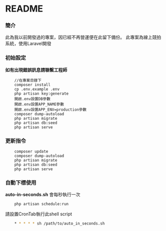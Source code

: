 # README #

### 簡介
此為我以前開發過的專案，因已經不再營運便在此留下備份。
此專案為線上競拍系統，使用Laravel開發

### 初始設定
**如有出現錯誤訊息請聯繫工程師**
```shell
    //在專案目錄下
    composer install
    cp .env.example .env
    php artisan key:generate
    開啟.env設置DB參數
    開啟.env設置APP_NAME參數
    開啟.env設置APP_ENV=production參數
    composer dump-autoload
    php artisan migrate
    php artisan db:seed
    php artisan serve
```

### 更新指令
```shell
    composer update
    composer dump-autoload
    php artisan migrate
    php artisan db:seed
    php artisan serve
```

### 自動下標使用
**auto-in-seconds.sh**
會每秒執行一次
```
    php artisan schedule:run
```
請設置CronTab執行此shell script
```sh
    * * * * * sh /path/to/auto_in_seconds.sh
```
